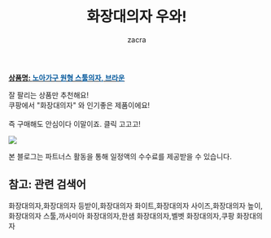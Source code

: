 ﻿---
layout: post
title:  "화장대의자 우와!"
author: zacra
categories: [ 아이템 ]
tags: [화장대의자,화장대의자 등받이,화장대의자 화이트,화장대의자 사이즈,화장대의자 높이,화장대의자 스툴,까사미아 화장대의자,한샘 화장대의자,벨벳 화장대의자,쿠팡 화장대의자]
image: https://static.coupangcdn.com/image/retail/images/2018/11/06/10/8/e378d134-8865-4a03-9e51-b971acae8c93.jpg 
description: "쿠팡에서 화장대의자 관련 상품으로 가장 잘팔리는 제품 중 하나라는 사실!!."
rating: 4.5
---

<a href="https://link.coupang.com/re/AFFSDP?lptag=AF8407795&pageKey=154873000&itemId=446472617&vendorItemId=4105670381&traceid=V0-153-15b00f543572c5a5"><b>상품명: <font color='#01579B'>노아가구 원형 스툴의자, 브라운</font></b></a>

잘 팔리는 상품만 추천해요!<br/>
쿠팡에서 "화장대의자" 와 인기좋은 제품이에요!<br/><br/>
즉 구매해도 안심이다 이말이죠. 클릭 고고고! <br/>



<a href="https://link.coupang.com/re/AFFSDP?lptag=AF8407795&pageKey=154873000&itemId=446472617&vendorItemId=4105670381&traceid=V0-153-15b00f543572c5a5"><img src="https://thumbnail6.coupangcdn.com/thumbnails/remote/q89/image/retail/images/2018/11/09/16/7/a812a80c-2791-4738-a138-e9ff24d750e4.jpg"></a> 

본 블로그는 파트너스 활동을 통해 일정액의 수수료를 제공받을 수 있습니다.

## 참고: 관련 검색어    
화장대의자,화장대의자 등받이,화장대의자 화이트,화장대의자 사이즈,화장대의자 높이,화장대의자 스툴,까사미아 화장대의자,한샘 화장대의자,벨벳 화장대의자,쿠팡 화장대의자